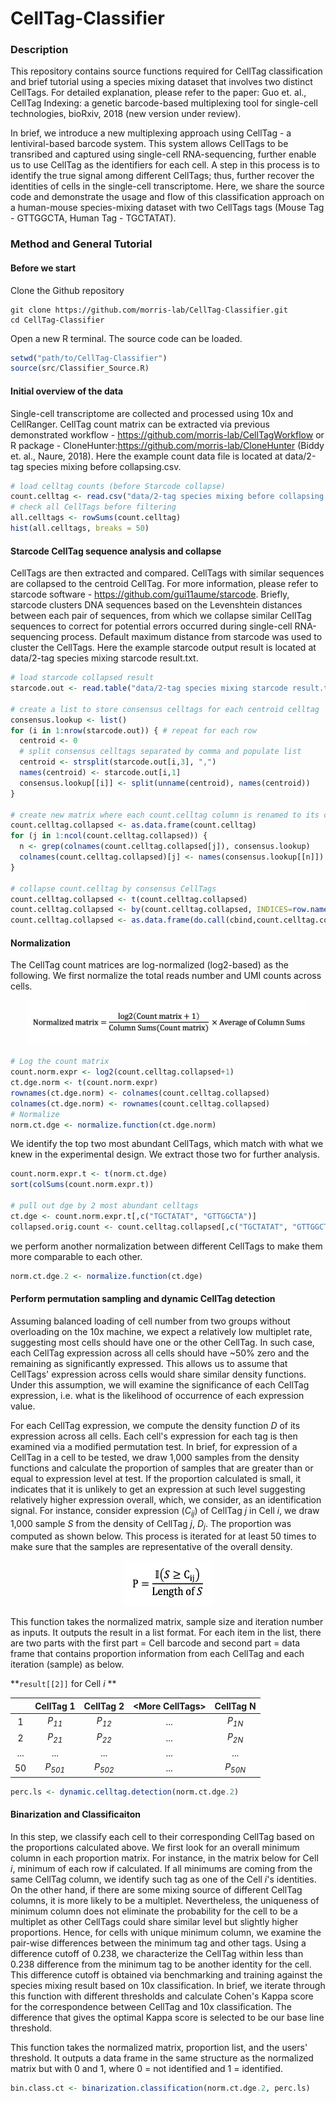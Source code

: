 # CellTag-Classifier

### Description
This repository contains source functions required for CellTag classification and brief tutorial using a species mixing dataset that involves two distinct CellTags. For detailed explanation, please refer to the paper: Guo et. al., CellTag Indexing: a genetic barcode-based multiplexing tool for single-cell technologies, bioRxiv, 2018 (new version under review).

In brief, we introduce a new multiplexing approach using CellTag - a lentiviral-based barcode system. This system allows CellTags to be transribed and captured using single-cell RNA-sequencing, further enable us to use CellTag as the identifiers for each cell. A step in this process is to identify the true signal among different CellTags; thus, further recover the identities of cells in the single-cell transcriptome. Here, we share the source code and demonstrate the usage and flow of this classification approach on a human-mouse species-mixing dataset with two CellTags tags (Mouse Tag - GTTGGCTA, Human Tag - TGCTATAT).

### Method and General Tutorial
#### Before we start
Clone the Github repository
```
git clone https://github.com/morris-lab/CellTag-Classifier.git
cd CellTag-Classifier
```
Open a new R terminal. The source code can be loaded.
```r
setwd("path/to/CellTag-Classifier")
source(src/Classifier_Source.R)
```
#### Initial overview of the data
Single-cell transcriptome are collected and processed using 10x and CellRanger. CellTag count matrix can be extracted via previous demonstrated workflow - https://github.com/morris-lab/CellTagWorkflow or R package - CloneHunter:https://github.com/morris-lab/CloneHunter (Biddy et. al., Naure, 2018). Here the example count data file is located at data/2-tag species mixing before collapsing.csv.
```r
# load celltag counts (before Starcode collapse)
count.celltag <- read.csv("data/2-tag species mixing before collapsing.csv", header = TRUE, row.names=1, stringsAsFactors = F)
# check all CellTags before filtering
all.celltags <- rowSums(count.celltag)
hist(all.celltags, breaks = 50)
```
#### Starcode CellTag sequence analysis and collapse
CellTags are then extracted and compared. CellTags with similar sequences are collapsed to the centroid CellTag. For more information, please refer to starcode software - https://github.com/gui11aume/starcode. Briefly, starcode clusters DNA sequences based on the Levenshtein distances between each pair of sequences, from which we collapse similar CellTag sequences to correct for potential errors occurred during single-cell RNA-sequencing process. Default maximum distance from starcode was used to cluster the CellTags. Here the example starcode output result is located at data/2-tag species mixing starcode result.txt.
```r
# load starcode collapsed result
starcode.out <- read.table("data/2-tag species mixing starcode result.txt", sep = "\t", stringsAsFactors=FALSE)

# create a list to store consensus celltags for each centroid celltag
consensus.lookup <- list()
for (i in 1:nrow(starcode.out)) { # repeat for each row
  centroid <- 0
  # split consensus celltags separated by comma and populate list
  centroid <- strsplit(starcode.out[i,3], ",")
  names(centroid) <- starcode.out[i,1]
  consensus.lookup[[i]] <- split(unname(centroid), names(centroid))
}

# create new matrix where each count.celltag column is renamed to its centroid CellTag
count.celltag.collapsed <- as.data.frame(count.celltag)
for (j in 1:ncol(count.celltag.collapsed)) {
  n <- grep(colnames(count.celltag.collapsed[j]), consensus.lookup)
  colnames(count.celltag.collapsed)[j] <- names(consensus.lookup[[n]])
}

# collapse count.celltag by consensus CellTags
count.celltag.collapsed <- t(count.celltag.collapsed)
count.celltag.collapsed <- by(count.celltag.collapsed, INDICES=row.names(count.celltag.collapsed), FUN=colSums)
count.celltag.collapsed <- as.data.frame(do.call(cbind,count.celltag.collapsed))
```

#### Normalization
The CellTag count matrices are log-normalized (log2-based) as the following. We first normalize the total reads number and UMI counts across cells.
<p align="center">
  <img src="/equation/Normalization.png" height="72" width="450">
</p>

```r
# Log the count matrix
count.norm.expr <- log2(count.celltag.collapsed+1)
ct.dge.norm <- t(count.norm.expr)
rownames(ct.dge.norm) <- colnames(count.celltag.collapsed)
colnames(ct.dge.norm) <- rownames(count.celltag.collapsed)
# Normalize
norm.ct.dge <- normalize.function(ct.dge.norm)
```

We identify the top two most abundant CellTags, which match with what we knew in the experimental design. We extract those two for further analysis.
```r
count.norm.expr.t <- t(norm.ct.dge)
sort(colSums(count.norm.expr.t))

# pull out dge by 2 most abundant celltags
ct.dge <- count.norm.expr.t[,c("TGCTATAT", "GTTGGCTA")]
collapsed.orig.count <- count.celltag.collapsed[,c("TGCTATAT", "GTTGGCTA")]
```

we perform another normalization between different CellTags to make them more comparable to each other.
```r
norm.ct.dge.2 <- normalize.function(ct.dge)
```

#### Perform permutation sampling and dynamic CellTag detection
Assuming balanced loading of cell number from two groups without overloading on the 10x machine, we expect a relatively low multiplet rate, suggesting most cells should have one or the other CellTag. In such case, each CellTag expression across all cells should have ~50% zero and the remaining as significantly expressed. This allows us to assume that CellTags' expression across cells would share similar density functions. Under this assumption, we will examine the significance of each CellTag expression, i.e. what is the likelihood of occurrence of each expression value.

For each CellTag expression, we compute the density function *D* of its expression across all cells. Each cell's expression for each tag is then examined via a modified permutation test. In brief, for expression of a CellTag in a cell to be tested, we draw 1,000 samples from the density functions and calculate the proportion of samples that are greater than or equal to expression level at test. If the proportion calculated is small, it indicates that it is unlikely to get an expression at such level suggesting relatively higher expression overall, which, we consider, as an identification signal. For instance, consider expression (*C<sub>ij</sub>*) of CellTag *j* in Cell *i*, we draw 1,000 sample *S* from the density of CellTag *j*, *D<sub>j</sub>*. The proportion was computed as shown below. This process is iterated for at least 50 times to make sure that the samples are representative of the overall density.
<p align="center">
  <img src="/equation/permutation.png" height="72" width="140">
</p>

This function takes the normalized matrix, sample size and iteration number as inputs. It outputs the result in a list format. For each item in the list, there are two parts with the first part = Cell barcode and second part = data frame that contains proportion information from each CellTag and each iteration (sample) as below.

**```result[[2]]``` for Cell *i* **

||CellTag 1|CellTag 2|\<More CellTags\>|CellTag N|
|:-------------:|:-------------:|:-------------:|:-------------:|:-------------:|
|1|*P<sub>11</sub>*|*P<sub>12</sub>*|...|*P<sub>1N</sub>*|
|2|*P<sub>21</sub>*|*P<sub>22</sub>*|...|*P<sub>2N</sub>*|
|...|...|...|...|...|
|50|*P<sub>501</sub>*|*P<sub>502</sub>*|...|*P<sub>50N</sub>*|

```r
perc.ls <- dynamic.celltag.detection(norm.ct.dge.2)
```
#### Binarization and Classificaiton
In this step, we classify each cell to their corresponding CellTag based on the proportions calculated above. We first look for an overall minimum column in each proportion matrix. For instance, in the matrix below for Cell *i*, minimum of each row if calculated. If all minimums are coming from the same CellTag column, we identify such tag as one of the Cell *i*'s identities. On the other hand, if there are some mixing source of different CellTag columns, it is more likely to be a multiplet. Nevertheless, the uniqueness of minimum column does not eliminate the probability for the cell to be a multiplet as other CellTags could share similar level but slightly higher proportions. Hence, for cells with unique minimum column, we examine the pair-wise differences between the minimum tag and other tags. Using a difference cutoff of 0.238, we characterize the CellTag within less than 0.238 difference from the minimum tag to be another identity for the cell. This difference cutoff is obtained via benchmarking and training against the species mixing result based on 10x classification. In brief, we iterate through this function with different thresholds and calculate Cohen's Kappa score for the correspondence between CellTag and 10x classification. The difference that gives the optimal Kappa score is selected to be our base line threshold.

This function takes the normalized matrix, proportion list, and the users' threshold. It outputs a data frame in the same structure as the normalized matrix but with 0 and 1, where 0 = not identified and 1 = identified.
```r
bin.class.ct <- binarization.classification(norm.ct.dge.2, perc.ls)
```
